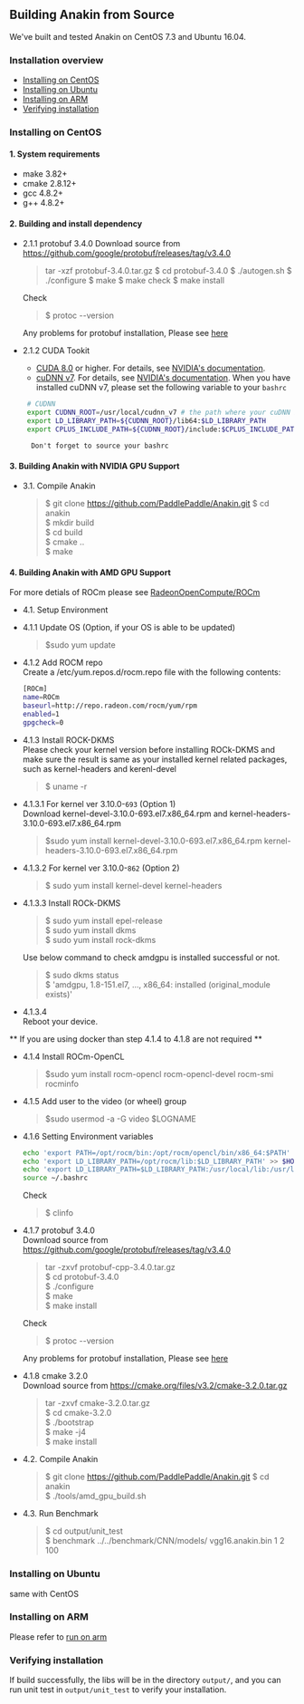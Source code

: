 ## Building Anakin from Source ##

We've built and tested Anakin on CentOS 7.3 and Ubuntu 16.04.

### Installation overview ###

* [Installing on CentOS](#0001)
* [Installing on Ubuntu](#0002)
* [Installing on ARM](#0003)
* [Verifying installation](#0004)


### <span id = '0001'> Installing on CentOS </span> ###

#### 1. System requirements ####

*  make 3.82+
*  cmake 2.8.12+
*  gcc 4.8.2+
*  g++ 4.8.2+

#### 2. Building and install dependency
 - 2.1.1 protobuf 3.4.0
    Download source from https://github.com/google/protobuf/releases/tag/v3.4.0
    >tar -xzf protobuf-3.4.0.tar.gz
    >$ cd protobuf-3.4.0
    >$ ./autogen.sh
    >$ ./configure
    >$ make
    >$ make check
    >$ make install

   Check
    >$ protoc --version

    Any problems for protobuf installation, Please see [here](https://github.com/google/protobuf/blob/master/src/README.md)

  - 2.1.2 CUDA Tookit
     - [CUDA 8.0](https://developer.nvidia.com/cuda-zone) or higher. For details, see [NVIDIA's documentation](https://docs.nvidia.com/cuda/cuda-installation-guide-linux/).
     - [cuDNN v7](https://developer.nvidia.com/cudnn). For details, see [NVIDIA's documentation](https://docs.nvidia.com/cuda/cuda-installation-guide-linux/).
  When you have installed cuDNN v7, please set the following variable to your `bashrc`
     ```bash
      # CUDNN
      export CUDNN_ROOT=/usr/local/cudnn_v7 # the path where your cuDNN installed.
      export LD_LIBRARY_PATH=${CUDNN_ROOT}/lib64:$LD_LIBRARY_PATH
      export CPLUS_INCLUDE_PATH=${CUDNN_ROOT}/include:$CPLUS_INCLUDE_PATH
     ```
          Don't forget to source your bashrc

#### 3. Building Anakin with NVIDIA GPU Support ####

- 3.1. Compile Anakin
  >$ git clone https://github.com/PaddlePaddle/Anakin.git
  >$ cd anakin  
  >$ mkdir build  
  >$ cd build  
  >$ cmake ..  
  >$ make   

#### 4. Building Anakin with AMD GPU Support ####

 For more detials of ROCm please see [RadeonOpenCompute/ROCm](https://github.com/RadeonOpenCompute/ROCm) 
 
- 4.1. Setup Environment   

 - 4.1.1 Update OS (Option, if your OS is able to be updated)     
    >$sudo yum update
    
 - 4.1.2 Add ROCM repo   
    Create a /etc/yum.repos.d/rocm.repo file with the following contents:
    ```bash
    [ROCm]
    name=ROCm
    baseurl=http://repo.radeon.com/rocm/yum/rpm
    enabled=1
    gpgcheck=0
    ```
    
 - 4.1.3 Install ROCK-DKMS     
    Please check your kernel version before installing ROCk-DKMS and make sure the result is same as your installed kernel related packages, such as kernel-headers and kerenl-devel
    >$ uname -r 
  
  - 4.1.3.1 For kernel ver 3.10.0-`693` (Option 1)     
     Download kernel-devel-3.10.0-693.el7.x86_64.rpm and kernel-headers-3.10.0-693.el7.x86_64.rpm    
     >$sudo yum install kernel-devel-3.10.0-693.el7.x86_64.rpm  kernel-headers-3.10.0-693.el7.x86_64.rpm    
     
  - 4.1.3.2 For kernel ver 3.10.0-`862`  (Option 2)
     >$ sudo yum install kernel-devel kernel-headers    
     
  - 4.1.3.3 Install ROCk-DKMS   
     >$ sudo yum install epel-release   
     >$ sudo yum install dkms   
     >$ sudo yum install rock-dkms  
      
     Use below command to check amdgpu is installed successful or not.    
     >$ sudo dkms status    
     >$ 'amdgpu, 1.8-151.el7, ..., x86_64: installed (original_module exists)'    
      
  - 4.1.3.4    
     Reboot your device.
     
 ** If you are using docker than step 4.1.4 to 4.1.8 are not required **
 
 - 4.1.4 Install ROCm-OpenCL
    >$sudo yum install rocm-opencl rocm-opencl-devel rocm-smi rocminfo
   
 - 4.1.5 Add user to the video (or wheel) group 
    >$sudo usermod -a -G video $LOGNAME 
    
 - 4.1.6 Setting Environment variables
    ```bash
    echo 'export PATH=/opt/rocm/bin:/opt/rocm/opencl/bin/x86_64:$PATH' >> $HOME/.bashrc
    echo 'export LD_LIBRARY_PATH=/opt/rocm/lib:$LD_LIBRARY_PATH' >> $HOME/.bashrc
    echo 'export LD_LIBRARY_PATH=$LD_LIBRARY_PATH:/usr/local/lib:/usr/local/lib64' >>$HOME/.bashrc
    source ~/.bashrc
    ```
   Check 
    >$ clinfo
 
 - 4.1.7 protobuf 3.4.0  
    Download source from https://github.com/google/protobuf/releases/tag/v3.4.0
    >tar -zxvf protobuf-cpp-3.4.0.tar.gz  
    >$ cd protobuf-3.4.0    
    >$ ./configure    
    >$ make  
    >$ make install  

   Check  
    >$ protoc --version

    Any problems for protobuf installation, Please see [here](https://github.com/google/protobuf/blob/master/src/README.md)
    
 - 4.1.8 cmake 3.2.0  
    Download source from https://cmake.org/files/v3.2/cmake-3.2.0.tar.gz
    >tar -zxvf cmake-3.2.0.tar.gz  
    >$ cd cmake-3.2.0   
    >$ ./bootstrap   
    >$ make -j4    
    >$ make install  
    
- 4.2. Compile Anakin
  >$ git clone https://github.com/PaddlePaddle/Anakin.git
  >$ cd anakin  
  >$ ./tools/amd_gpu_build.sh
 
- 4.3. Run Benchmark
  >$ cd output/unit_test    
  >$ benchmark ../../benchmark/CNN/models/ vgg16.anakin.bin 1 2 100

### <span id = '0002'> Installing on Ubuntu </span> ###

same with CentOS


### <span id = '0003'> Installing on ARM </span> ###

Please refer to [run on arm](run_on_arm_en.md)

### <span id = '0004'> Verifying installation </span> ###

If build successfully, the libs will be in the directory `output/`, and you can run unit test in `output/unit_test` to verify your installation.


